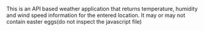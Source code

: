 This is an API based weather application that returns temperature, humidity and wind speed information for the entered location.
It may or may not contain easter eggs(do not inspect the javascript file)
